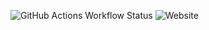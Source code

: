 ![GitHub Actions Workflow Status](https://img.shields.io/github/actions/workflow/status/andrebeolchi/newsee-fastify-api/test.yml?style=flat&label=hourly%20tests)
![Website](https://img.shields.io/website?url=https%3A%2F%2Fnewsee-fastify-api.onrender.com%2Fstatus&up_message=online&down_message=offline&label=Sandbox%20Status)
